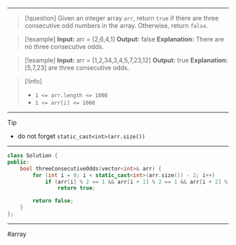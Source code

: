 ___

> [!question] 
> Given an integer array `arr`, return `true` if there are three consecutive odd numbers in the array. Otherwise, return `false`. 

> [!example] 
> **Input:** arr = [2,6,4,1]
**Output:** false
**Explanation:** There are no three consecutive odds. 

> [!example] 
> **Input:** arr = [1,2,34,3,4,5,7,23,12]
**Output:** true
**Explanation:** [5,7,23] are three consecutive odds. 

> [!info] 
> - `1 <= arr.length <= 1000`
> - `1 <= arr[i] <= 1000` 

___

> [!tip] 
> - do not forget `static_cast<int>(arr.size())`

___

```cpp
class Solution {
public:
    bool threeConsecutiveOdds(vector<int>& arr) {
        for (int i = 0; i < static_cast<int>(arr.size()) - 2; i++)
            if (arr[i] % 2 == 1 && arr[i + 1] % 2 == 1 && arr[i + 2] % 2 == 1)
                return true;

        return false;
    }
};
```

___

#array 